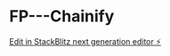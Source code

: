 # FP---Chainify

[Edit in StackBlitz next generation editor ⚡️](https://stackblitz.com/~/github.com/sspinit88/FP---Chainify)